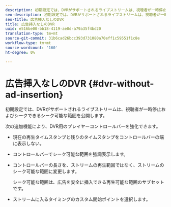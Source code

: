 ```yaml
---
description: 初期設定では、DVRがサポートされるライブストリームは、視聴者が一時停止およびシークできるシーク可能な範囲を公開します。
seo-description: 初期設定では、DVRがサポートされるライブストリームは、視聴者が一時停止およびシークできるシーク可能な範囲を公開します。
seo-title: 広告挿入なしのDVR
title: 広告挿入なしのDVR
uuid: e516be00-bb18-4119-ae0d-a79a35f4bd20
translation-type: tm+mt
source-git-commit: 31b6cad26bcc393d731080a70eff1c59551f1c8e
workflow-type: tm+mt
source-wordcount: '160'
ht-degree: 0%

---
```



# 広告挿入なしのDVR {#dvr-without-ad-insertion}

初期設定では、DVRがサポートされるライブストリームは、視聴者が一時停止およびシークできるシーク可能な範囲を公開します。

次の追加機能により、DVR用のプレイヤーコントロールバーを強化できます。

* 現在の再生タイムスタンプと残りのタイムスタンプをコントロールバーの端に表示しない。
* コントロールバーでシーク可能な範囲を強調表示します。
* コントロールバーの長さを、ストリームの再生範囲ではなく、ストリームのシーク可能な範囲に変更します。

   シーク可能な範囲は、広告を安全に挿入できる再生可能な範囲のサブセットです。
* ストリームに入るタイミングのカスタム開始ポイントを選択します。